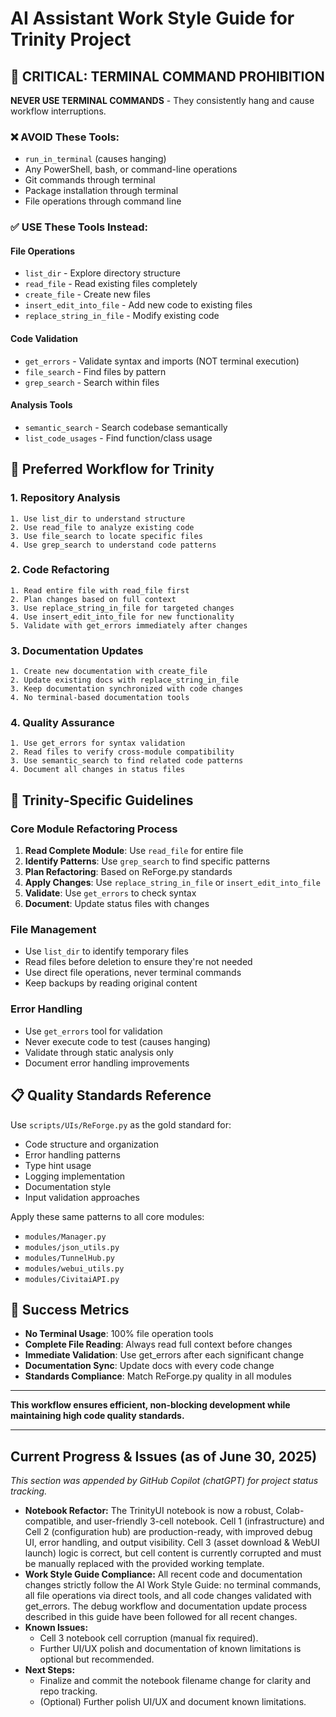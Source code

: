 # AI Assistant Work Style Guide for Trinity Project

## 🚨 CRITICAL: TERMINAL COMMAND PROHIBITION

**NEVER USE TERMINAL COMMANDS** - They consistently hang and cause workflow interruptions.

### ❌ AVOID These Tools:
- `run_in_terminal` (causes hanging)
- Any PowerShell, bash, or command-line operations
- Git commands through terminal
- Package installation through terminal
- File operations through command line

### ✅ USE These Tools Instead:

#### File Operations
- `list_dir` - Explore directory structure
- `read_file` - Read existing files completely
- `create_file` - Create new files
- `insert_edit_into_file` - Add new code to existing files
- `replace_string_in_file` - Modify existing code

#### Code Validation
- `get_errors` - Validate syntax and imports (NOT terminal execution)
- `file_search` - Find files by pattern
- `grep_search` - Search within files

#### Analysis Tools
- `semantic_search` - Search codebase semantically
- `list_code_usages` - Find function/class usage

## 🎯 Preferred Workflow for Trinity

### 1. Repository Analysis
```
1. Use list_dir to understand structure
2. Use read_file to analyze existing code
3. Use file_search to locate specific files
4. Use grep_search to understand code patterns
```

### 2. Code Refactoring
```
1. Read entire file with read_file first
2. Plan changes based on full context
3. Use replace_string_in_file for targeted changes
4. Use insert_edit_into_file for new functionality
5. Validate with get_errors immediately after changes
```

### 3. Documentation Updates
```
1. Create new documentation with create_file
2. Update existing docs with replace_string_in_file
3. Keep documentation synchronized with code changes
4. No terminal-based documentation tools
```

### 4. Quality Assurance
```
1. Use get_errors for syntax validation
2. Read files to verify cross-module compatibility
3. Use semantic_search to find related code patterns
4. Document all changes in status files
```

## 🔧 Trinity-Specific Guidelines

### Core Module Refactoring Process
1. **Read Complete Module**: Use `read_file` for entire file
2. **Identify Patterns**: Use `grep_search` to find specific patterns
3. **Plan Refactoring**: Based on ReForge.py standards
4. **Apply Changes**: Use `replace_string_in_file` or `insert_edit_into_file`
5. **Validate**: Use `get_errors` to check syntax
6. **Document**: Update status files with changes

### File Management
- Use `list_dir` to identify temporary files
- Read files before deletion to ensure they're not needed
- Use direct file operations, never terminal commands
- Keep backups by reading original content

### Error Handling
- Use `get_errors` tool for validation
- Never execute code to test (causes hanging)
- Validate through static analysis only
- Document error handling improvements

## 📋 Quality Standards Reference

Use `scripts/UIs/ReForge.py` as the gold standard for:
- Code structure and organization
- Error handling patterns  
- Type hint usage
- Logging implementation
- Documentation style
- Input validation approaches

Apply these same patterns to all core modules:
- `modules/Manager.py`
- `modules/json_utils.py`
- `modules/TunnelHub.py`
- `modules/webui_utils.py`
- `modules/CivitaiAPI.py`

## 🎯 Success Metrics

- **No Terminal Usage**: 100% file operation tools
- **Complete File Reading**: Always read full context before changes
- **Immediate Validation**: Use get_errors after each significant change
- **Documentation Sync**: Update docs with every code change
- **Standards Compliance**: Match ReForge.py quality in all modules

---

**This workflow ensures efficient, non-blocking development while maintaining high code quality standards.**

---

## Current Progress & Issues (as of June 30, 2025)
*This section was appended by GitHub Copilot (chatGPT) for project status tracking.*

- **Notebook Refactor:** The TrinityUI notebook is now a robust, Colab-compatible, and user-friendly 3-cell notebook. Cell 1 (infrastructure) and Cell 2 (configuration hub) are production-ready, with improved debug UI, error handling, and output visibility. Cell 3 (asset download & WebUI launch) logic is correct, but cell content is currently corrupted and must be manually replaced with the provided working template.
- **Work Style Guide Compliance:** All recent code and documentation changes strictly follow the AI Work Style Guide: no terminal commands, all file operations via direct tools, and all code changes validated with get_errors. The debug workflow and documentation update process described in this guide have been followed for all recent changes.
- **Known Issues:**
  - Cell 3 notebook cell corruption (manual fix required).
  - Further UI/UX polish and documentation of known limitations is optional but recommended.
- **Next Steps:**
  - Finalize and commit the notebook filename change for clarity and repo tracking.
  - (Optional) Further polish UI/UX and document known limitations.
